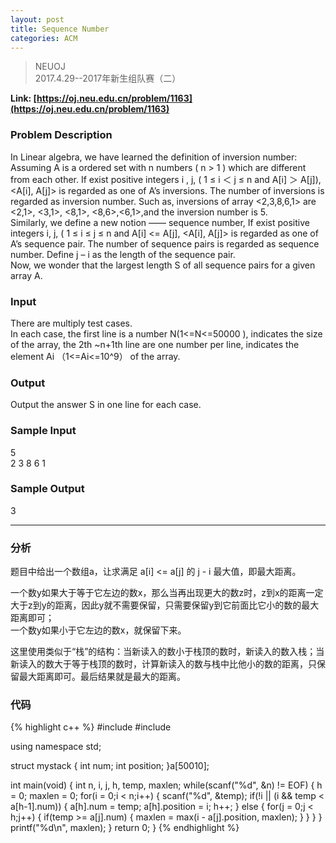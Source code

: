 ```yaml
---
layout: post
title: Sequence Number
categories: ACM
---
```


> NEUOJ  
> 2017.4.29--2017年新生组队赛（二）   

<!-- more -->

__Link: [https://oj.neu.edu.cn/problem/1163](https://oj.neu.edu.cn/problem/1163)__  

### Problem Description
In Linear algebra, we have learned the definition of inversion number:  
Assuming A is a ordered set with n numbers ( n > 1 ) which are different from each other. If exist positive integers i , j, ( 1 ≤ i ＜ j ≤ n and A[i] ＞ A[j]), <A[i], A[j]> is regarded as one of A’s inversions. The number of inversions is regarded as inversion number. Such as, inversions of array <2,3,8,6,1> are <2,1>, <3,1>, <8,1>, <8,6>,<6,1>,and the inversion number is 5.  
Similarly, we define a new notion —— sequence number, If exist positive integers i, j, ( 1 ≤ i ≤ j ≤ n and A[i]  <=  A[j], <A[i], A[j]> is regarded as one of A’s sequence pair. The number of sequence pairs is regarded as sequence number. Define j – i as the length of the sequence pair.  
Now, we wonder that the largest length S of all sequence pairs for a given array A.  

### Input
There are multiply test cases.  
In each case, the first line is a number N(1<=N<=50000 ), indicates the size of the array, the 2th ~n+1th line are one number per line, indicates the element Ai （1<=Ai<=10^9） of the array.  

### Output
Output the answer S in one line for each case.  

### Sample Input
5  
2 3 8 6 1  

### Sample Output
3  

<hr/>

### 分析
题目中给出一个数组a，让求满足 a[i] <= a[j] 的 j - i 最大值，即最大距离。  

一个数y如果大于等于它左边的数x，那么当再出现更大的数z时，z到x的距离一定大于z到y的距离，因此y就不需要保留，只需要保留y到它前面比它小的数的最大距离即可；  
一个数y如果小于它左边的数x，就保留下来。  

这里使用类似于“栈”的结构：当新读入的数小于栈顶的数时，新读入的数入栈；当新读入的数大于等于栈顶的数时，计算新读入的数与栈中比他小的数的距离，只保留最大距离即可。最后结果就是最大的距离。  

### 代码
{% highlight c++ %}
#include<cstdio>
#include<iostream>

using namespace std;

struct mystack
{
    int num;
    int position;
}a[50010];

int main(void)
{
    int n, i, j, h, temp, maxlen;
    while(scanf("%d", &n) != EOF)
    {
        h = 0;
        maxlen = 0;
        for(i = 0;i < n;i++)
        {
            scanf("%d", &temp);
            if(!i || (i && temp < a[h-1].num))
            {
                a[h].num = temp;
                a[h].position = i;
                h++;
            }
            else
            {
                for(j = 0;j < h;j++)
                {
                    if(temp >= a[j].num)
                    {
                        maxlen = max(i - a[j].position, maxlen);
                    }
                }
            }
        }
        printf("%d\n", maxlen);
    }
    return 0;
}
{% endhighlight %}
